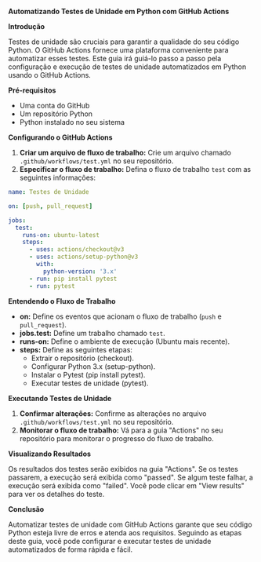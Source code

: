 **Automatizando Testes de Unidade em Python com GitHub Actions**

**Introdução**

Testes de unidade são cruciais para garantir a qualidade do seu código Python. O GitHub Actions fornece uma plataforma conveniente para automatizar esses testes. Este guia irá guiá-lo passo a passo pela configuração e execução de testes de unidade automatizados em Python usando o GitHub Actions.

**Pré-requisitos**

* Uma conta do GitHub
* Um repositório Python
* Python instalado no seu sistema

**Configurando o GitHub Actions**

1. **Criar um arquivo de fluxo de trabalho:** Crie um arquivo chamado `.github/workflows/test.yml` no seu repositório.
2. **Especificar o fluxo de trabalho:** Defina o fluxo de trabalho `test` com as seguintes informações:

```yaml
name: Testes de Unidade

on: [push, pull_request]

jobs:
  test:
    runs-on: ubuntu-latest
    steps:
      - uses: actions/checkout@v3
      - uses: actions/setup-python@v3
        with:
          python-version: '3.x'
      - run: pip install pytest
      - run: pytest
```

**Entendendo o Fluxo de Trabalho**

* **on:** Define os eventos que acionam o fluxo de trabalho (`push` e `pull_request`).
* **jobs.test:** Define um trabalho chamado `test`.
* **runs-on:** Define o ambiente de execução (Ubuntu mais recente).
* **steps:** Define as seguintes etapas:
    * Extrair o repositório (checkout).
    * Configurar Python 3.x (setup-python).
    * Instalar o Pytest (pip install pytest).
    * Executar testes de unidade (pytest).

**Executando Testes de Unidade**

1. **Confirmar alterações:** Confirme as alterações no arquivo `.github/workflows/test.yml` no seu repositório.
2. **Monitorar o fluxo de trabalho:** Vá para a guia "Actions" no seu repositório para monitorar o progresso do fluxo de trabalho.

**Visualizando Resultados**

Os resultados dos testes serão exibidos na guia "Actions". Se os testes passarem, a execução será exibida como "passed". Se algum teste falhar, a execução será exibida como "failed". Você pode clicar em "View results" para ver os detalhes do teste.

**Conclusão**

Automatizar testes de unidade com GitHub Actions garante que seu código Python esteja livre de erros e atenda aos requisitos. Seguindo as etapas deste guia, você pode configurar e executar testes de unidade automatizados de forma rápida e fácil.